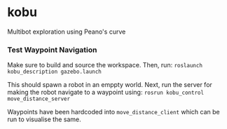 # kobu
Multibot exploration using Peano's curve

### Test Waypoint Navigation
Make sure to build and source the workspace. Then, run:
`roslaunch kobu_description gazebo.launch`

This should spawn a robot in an emppty world. Next, run the server for making
the robot navigate to a waypoint using:
`rosrun kobu_control move_distance_server`

Waypoints have been hardcoded into `move_distance_client` which can be
run to visualise the same.
